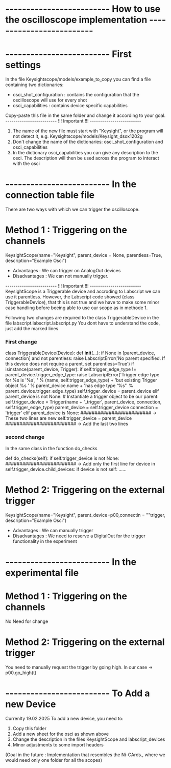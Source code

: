 

# ------------------------- How to use the oscilloscope implementation -------------------------


# ------------------------- First settings 
In the file Keysightscope/models/example_to_copy you can find a file containing two dictionaries: 
* osci_shot_configuration : contains the configuration that the oscilloscope will use for every shot
* osci_capabilities : contains device specific capabilities 

Copy-paste this file in the same folder and change it according to your goal.
------------------------- !!! Important !!! -------------------------
1. The name of the new file must start with "Keysight", or the program will not detect it,
e.g.  Keysightscope/models/Keysight_dsox1202g
2. Don't change the name of the dictionaries: osci_shot_configuration and osci_capabilities
3. In the dictionary osci_capabilities you can give any description to the osci. 
The description will then be used across the program to interact with the osci


# ------------------------- In the connection table file
There are two ways with which we can trigger the oscilloscope.

# Method 1 : Triggering on the channels 
KeysightScope(name="Keysight", 
                parent_device = None,
                parentless=True,
                description="Example Osci")

* Advantages    : We can trigger on AnalogOut devices
* Disadvantages : We can not manually trigger. 
 

------------------------- !!! Important !!! -------------------------
KeysightScope is a  Triggerable device and accroding to Labscript we can use it parentless. 
However, the Labscript code showed (class TriggerableDevice), that this is not true and we have to make some minor case handling before beeing able to use our scope as in methode 1.

Following two changes are required to the class TriggerableDevice in the file labscript.labscript.labscript.py
You dont have to understand the code, just add the marked lines

### First change
class TriggerableDevice(Device):
        def __init__(...): 
        if None in [parent_device, connection] and not parentless:
            raise LabscriptError('No parent specified. If this device does not require a parent, set parentless=True')
        if isinstance(parent_device, Trigger):
            if self.trigger_edge_type != parent_device.trigger_edge_type:
                raise LabscriptError('Trigger edge type for %s is \'%s\', ' % (name, self.trigger_edge_type) + 
                                      'but existing Trigger object %s ' % parent_device.name +
                                      'has edge type \'%s\'' % parent_device.trigger_edge_type)
            self.trigger_device = parent_device
        elif parent_device is not None:
            # Instantiate a trigger object to be our parent:
            self.trigger_device = Trigger(name + '_trigger', parent_device, connection, self.trigger_edge_type)
            parent_device = self.trigger_device
            connection = 'trigger'
        elif parent_device is None:             ######################### -> These two lines are new
            self.trigger_device = parent_device ######################### -> Add the last two lines

### second change
In the same class in the function do_checks

def do_checks(self):
    if self.trigger_device is not None:         ######################### -> Add only the first line 
        for device in self.trigger_device.child_devices:
            if device is not self:
                ......


# Method 2: Triggering on the external trigger 
KeysightScope(name="Keysight", parent_device=p00,connectin = ""trigger, description="Example Osci")

* Advantages    : We can manually trigger
* Disadvantages : We need to reserve a DigitalOut for the trigger functionality in the experiment 



 # ------------------------- In the experimental file
 # Method 1 : Triggering on the channels 
No Need for change 

# Method 2: Triggering on the external trigger 
You need to manually request the trigger by going high. 
In our case ->  p00.go_high(t)

# ------------------------- To Add a new Device 
Currenlty 19.02.2025
To add a new device, you need to:
1. Copy this folder 
2. Add a new sheet for the osci as shown above
3. Change the description in the files KeysightScope and labscript_devices
4. Minor adjustments to some import headers

(Goal in the future : Implementation that resembles the Ni-CArds., where we would need only one folder for all the scopes)
